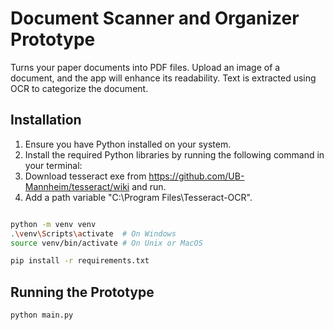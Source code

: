 
# Document Scanner and Organizer Prototype

Turns your paper documents into PDF files. Upload an image of a document, and the app will enhance its readability. Text is extracted using OCR to categorize the document.

## Installation

1. Ensure you have Python installed on your system.
2. Install the required Python libraries by running the following command in your terminal:
3. Download tesseract exe from https://github.com/UB-Mannheim/tesseract/wiki and run.
4. Add a path variable "C:\Program Files\Tesseract-OCR".

```bash

python -m venv venv
.\venv\Scripts\activate  # On Windows
source venv/bin/activate # On Unix or MacOS

```

```bash
pip install -r requirements.txt
```

## Running the Prototype

```bash
python main.py
```



